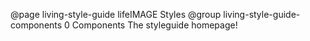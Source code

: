 @page living-style-guide lifeIMAGE Styles
@group living-style-guide-components 0 Components
The styleguide homepage!